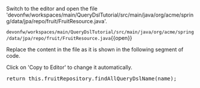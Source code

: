 

Switch to the editor and open the file 'devonfw/workspaces/main/QueryDslTutorial/src/main/java/org/acme/spring/data/jpa/repo/fruit/FruitResource.java'.

`devonfw/workspaces/main/QueryDslTutorial/src/main/java/org/acme/spring/data/jpa/repo/fruit/FruitResource.java`{{open}}




Replace the content in the file as it is shown in the following segment of code.


Click on 'Copy to Editor' to change it automatically.

<pre class="file" data-filename="devonfw/workspaces/main/QueryDslTutorial/src/main/java/org/acme/spring/data/jpa/repo/fruit/FruitResource.java" data-target="insert" data-marker="return null">
return this.fruitRepository.findAllQueryDslName(name);</pre>

